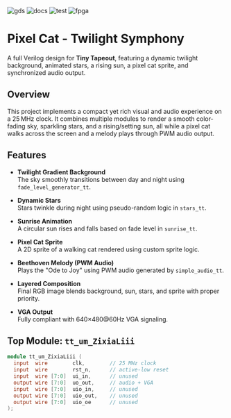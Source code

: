 ![gds](https://github.com/ZixiaLiii/tt08_zixiacat/actions/workflows/gds.yaml/badge.svg)
![docs](https://github.com/ZixiaLiii/tt08_zixiacat/actions/workflows/docs.yaml/badge.svg)
![test](https://github.com/ZixiaLiii/tt08_zixiacat/actions/workflows/test.yaml/badge.svg)
![fpga](https://github.com/ZixiaLiii/tt08_zixiacat/actions/workflows/fpga.yaml/badge.svg)
# Pixel Cat - Twilight Symphony

A full Verilog design for **Tiny Tapeout**, featuring a dynamic twilight background, animated stars, a rising sun, a pixel cat sprite, and synchronized audio output.

## Overview

This project implements a compact yet rich visual and audio experience on a 25 MHz clock. It combines multiple modules to render a smooth color-fading sky, sparkling stars, and a rising/setting sun, all while a pixel cat walks across the screen and a melody plays through PWM audio output.

## Features

- **Twilight Gradient Background**  
  The sky smoothly transitions between day and night using `fade_level_generator_tt`.

- **Dynamic Stars**  
  Stars twinkle during night using pseudo-random logic in `stars_tt`.

- **Sunrise Animation**  
  A circular sun rises and falls based on fade level in `sunrise_tt`.

- **Pixel Cat Sprite**  
  A 2D sprite of a walking cat rendered using custom sprite logic.

- **Beethoven Melody (PWM Audio)**  
  Plays the "Ode to Joy" using PWM audio generated by `simple_audio_tt`.

- **Layered Composition**  
  Final RGB image blends background, sun, stars, and sprite with proper priority.

- **VGA Output**  
  Fully compliant with 640×480@60Hz VGA signaling.

## Top Module: `tt_um_ZixiaLiii`

```verilog
module tt_um_ZixiaLiii (
  input  wire        clk,        // 25 MHz clock
  input  wire        rst_n,      // active-low reset
  input  wire [7:0]  ui_in,      // unused
  output wire [7:0]  uo_out,     // audio + VGA
  input  wire [7:0]  uio_in,     // unused
  output wire [7:0]  uio_out,    // unused
  output wire [7:0]  uio_oe      // unused
);
